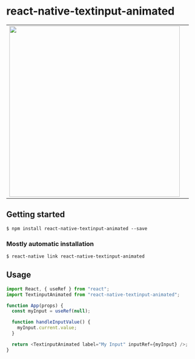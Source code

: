 # react-native-textinput-animated

<table>

</td>
<td>
<image height="450" src="./exemple/input.gif">
<td>

</tr>
</table>

## Getting started

`$ npm install react-native-textinput-animated --save`

### Mostly automatic installation

`$ react-native link react-native-textinput-animated`

## Usage

```javascript
import React, { useRef } from "react";
import TextinputAnimated from "react-native-textinput-animated";

function App(props) {
  const myInput = useRef(null);

  function handleInputValue() {
    myInput.current.value;
  }

  return <TextinputAnimated label="My Input" inputRef={myInput} />;
}
```
